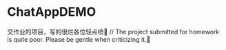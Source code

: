 # ChatAppDEMO
交作业的项目，写的很烂各位轻点喷🥲   // The project submitted for homework is quite poor. Please be gentle when criticizing it.🥲
